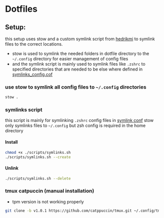 # Dotfiles

## Setup:

this setup uses stow and a custom symlink script from [hedrikmi]("https://github.com/hendrikmi/dotfiles/tree/main") to symlink files to the correct locations.

- stow is used to symlink the needed folders in dotfile directory to the `~/.config` directory for easier management of config files
- and the symlink script is mainly used to symlink files like `.zshrc` to specified directories that are needed to be else where defined in [symlinks_config.cof](./symlinks_config.conf)

### use stow to symlink all config files to `~/.config` directories

```bash
stow .
```

### symlinks script

this script is mainly for symlinking `.zshrc` config files in [symlink conf](./symlinks_config.conf)
stow only symlinks files to `~/.config` but zsh config is required in the home directory

#### Install

```bash
chmod +x ./scripts/symlinks.sh
./scripts/symlinks.sh --create
```

#### Unlink

```bash
./scripts/symlinks.sh --delete
```

### tmux catpuccin (manual installation)
- tpm version is not working properly

```bash
git clone -b v1.0.1 https://github.com/catppuccin/tmux.git ~/.config/tmux/plugins/catppuccin/tmux
```
